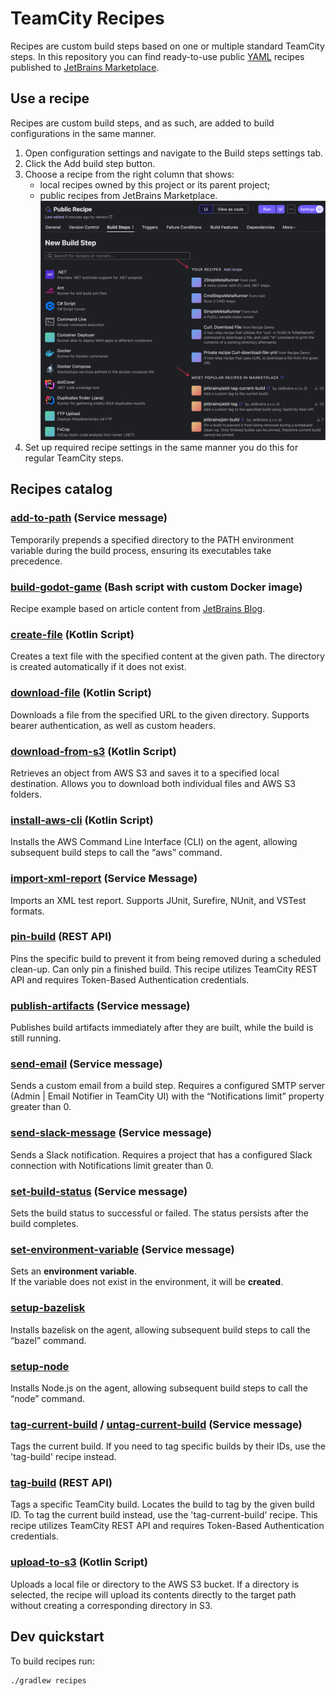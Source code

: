 # TeamCity Recipes

Recipes are custom build steps based on one or multiple standard TeamCity steps. 
In this repository you can find ready-to-use public [YAML](yaml-specification/TeamCity%20Recipes%20YAML%20format%20specification.md) recipes published to [JetBrains Marketplace](https://plugins.jetbrains.com/teamcity_recipe).

## Use a recipe
Recipes are custom build steps, and as such, are added to build configurations in the same manner.

1. Open configuration settings and navigate to the Build steps settings tab.
2. Click the Add build step button.
3. Choose a recipe from the right column that shows:
   - local recipes owned by this project or its parent project;
   - public recipes from JetBrains Marketplace.
     ![img.png](assets/add-build-step.png)
4. Set up required recipe settings in the same manner you do this for regular TeamCity steps.

## Recipes catalog

### [add-to-path](src/add-to-path/README.md) (Service message)
Temporarily prepends a specified directory to the PATH environment variable during the build process, ensuring its executables take precedence.

### [build-godot-game](src/build-godot-game/README.md) (Bash script with custom Docker image)
Recipe example based on article content from [JetBrains Blog](https://blog.jetbrains.com/teamcity/2024/10/automating-godot-game-builds-with-teamcity/).

### [create-file](src/create-file/README.md) (Kotlin Script)
Creates a text file with the specified content at the given path.
The directory is created automatically if it does not exist.

### [download-file](src/download-file/README.md) (Kotlin Script)
Downloads a file from the specified URL to the given directory.
Supports bearer authentication, as well as custom headers.

### [download-from-s3](src/aws/download-from-s3/README.md) (Kotlin Script)
Retrieves an object from AWS S3 and saves it to a specified local destination.
Allows you to download both individual files and AWS S3 folders.

### [install-aws-cli](src/aws/install-aws-cli/README.md) (Kotlin Script)
Installs the AWS Command Line Interface (CLI) on the agent, allowing subsequent build steps to call the “aws” command.

### [import-xml-report](src/import-xml-report/README.md) (Service Message)
Imports an XML test report.
Supports JUnit, Surefire, NUnit, and VSTest formats.

### [pin-build](src/pin-build/README.md) (REST API)
Pins the specific build to prevent it from being removed during a scheduled clean-up.
Can only pin a finished build.
This recipe utilizes TeamCity REST API and requires Token-Based Authentication credentials.

### [publish-artifacts](src/publish-artifacts/README.md) (Service message)
Publishes build artifacts immediately after they are built, while the build is still running.

### [send-email](src/send-email/README.md) (Service message)
Sends a custom email from a build step.
Requires a configured SMTP server (Admin | Email Notifier in TeamCity UI) with the “Notifications limit” property greater than 0.

### [send-slack-message](src/send-slack-message/README.md) (Service message)
Sends a Slack notification.
Requires a project that has a configured Slack connection with Notifications limit greater than 0.

### [set-build-status](src/set-build-status/README.md) (Service message)
Sets the build status to successful or failed. The status persists after the build completes.

### [set-environment-variable](src/set-environment-variable/README.md) (Service message)
Sets an **environment variable**.  
If the variable does not exist in the environment, it will be **created**.

### [setup-bazelisk](src/setup-bazelisk/README.md)
Installs bazelisk on the agent, allowing subsequent build steps to call the “bazel” command.

### [setup-node](src/setup-node/README.md)
Installs Node.js on the agent, allowing subsequent build steps to call the “node” command.

### [tag-current-build](src/tag-current-build/README.md) / [untag-current-build](src/untag-current-build/README.md) (Service message)
Tags the current build.
If you need to tag specific builds by their IDs, use the 'tag-build' recipe instead.

### [tag-build](src/tag-build/README.md) (REST API)
Tags a specific TeamCity build. Locates the build to tag by the given build ID.
To tag the current build instead, use the 'tag-current-build' recipe.
This recipe utilizes TeamCity REST API and requires Token-Based Authentication credentials.

### [upload-to-s3](src/aws/upload-to-s3/README.md) (Kotlin Script)
Uploads a local file or directory to the AWS S3 bucket.
If a directory is selected, the recipe will upload its contents directly to the target path
without creating a corresponding directory in S3.

## Dev quickstart
To build recipes run:
```bash
./gradlew recipes
